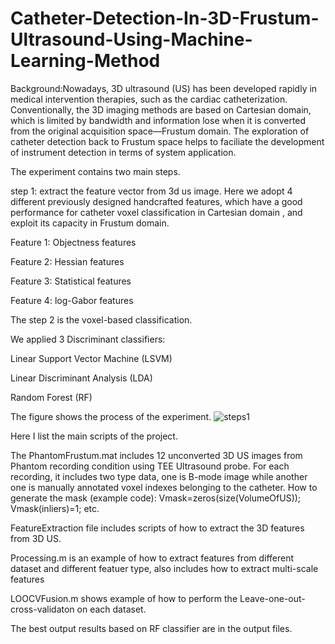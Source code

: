 # Catheter-Detection-In-3D-Frustum-Ultrasound-Using-Machine-Learning-Method

Background:Nowadays, 3D ultrasound (US) has been developed rapidly in medical intervention therapies, such as the cardiac catheterization. Conventionally, the 3D imaging methods are based on Cartesian domain, which is limited by bandwidth and information lose when it is converted from the original acquisition space—Frustum domain. The exploration of catheter detection back to Frustum space helps to faciliate the development of instrument detection in terms of system application.

The experiment contains two main steps.

step 1: extract the feature vector from 3d us image. Here we adopt 4 different previously designed handcrafted features, which have a good performance for catheter voxel classification in Cartesian domain , and exploit its capacity in Frustum domain. 

Feature 1: Objectness features

Feature 2: Hessian features

Feature 3: Statistical features

Feature 4: log-Gabor features

The step 2 is the voxel-based classification.

We applied 3 Discriminant classifiers: 

Linear Support Vector Machine (LSVM)

Linear Discriminant Analysis (LDA)

Random Forest (RF) 

The figure shows the process of the experiment.
![steps1](https://user-images.githubusercontent.com/40002403/164995163-ef2a7969-2b9d-4290-986b-fd7bc86994f9.JPG)


Here I list the main scripts of the project.

The PhantomFrustum.mat includes 12 unconverted 3D US images from Phantom recording condition using TEE Ultrasound probe.
For each recording, it includes two type data, one is B-mode image while another one is manually annotated voxel indexes belonging to the catheter.
How to generate the mask (example code):
Vmask=zeros(size(VolumeOfUS));
Vmask(inliers)=1;
etc.

FeatureExtraction file includes scripts of how to extract the 3D features from 3D US.

Processing.m is an example of how to extract features from different dataset and different featuer type, also includes how to extract multi-scale features

LOOCVFusion.m shows example of how to perform the Leave-one-out-cross-validaton on each dataset.

The best output results based on RF classifier are in the output files.

